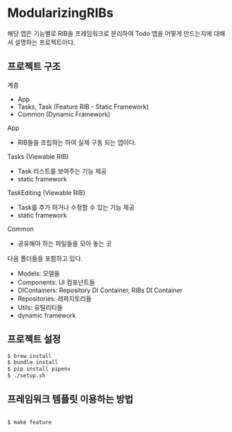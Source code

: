 # ModularizingRIBs

해당 앱은 기능별로 RIB을 프레임워크로 분리하여 Todo 앱을 어떻게 만드는지에 대해서 설명하는 프로젝트이다.

## 프로젝트 구조

계층

- App
- Tasks, Task (Feature RIB - Static Framework)
- Common (Dynamic Framework)

App

- RIB들을 조립하는 하여 실제 구동 되는 앱이다.

Tasks (Viewable RIB)

- Task 리스트를 보여주는 기능 제공
- static framework

TaskEditing (Viewable RIB)

- Task를 추가 하거나 수정할 수 있는 기능 제공
- static framework

Common

- 공유해야 하는 파일들을 모아 놓는 곳

다음 폴더들을 포함하고 있다.

- Models: 모델들
- Components: UI 컴포넌트들
- DIContainers: Repository DI Container, RIBs DI Container
- Repositories: 레파지토리들
- Utils: 유틸리티들
- dynamic framework

## 프로젝트 설정

```bash
$ brew install
$ bundle install
$ pip install pipenv
$ ./setup.sh
```

## 프레임워크 템플릿 이용하는 방법

```bash

$ make feature
```

